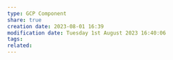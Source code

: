 ```yaml
---
type: GCP Component 
share: true
creation date: 2023-08-01 16:39
modification date: Tuesday 1st August 2023 16:40:06
tags:
related:
---
```



